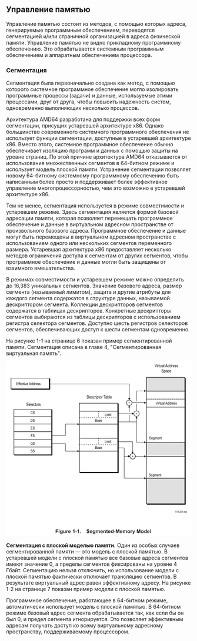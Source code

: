 ## Управление памятью
Управление памятью состоит из методов, с помощью которых адреса, генерируемые программным обеспечением, переводятся
сегментацией и/или страничной организацией в адреса физической памяти. Управление памятью не видно
прикладному программному обеспечению. Это обрабатывается системным программным обеспечением и аппаратным обеспечением процессора.

### Сегментация
Сегментация была первоначально создана как метод, с помощью которого системное программное обеспечение могло изолировать программные процессы (задачи) и данные, используемые этими процессами, друг от друга, чтобы повысить надежность систем, одновременно выполняющих несколько процессов.

Архитектура AMD64 разработана для поддержки всех форм сегментации, присущих устаревшей архитектуре x86. Однако большинство современного системного программного обеспечения не использует функции сегментации, доступные в устаревшей архитектуре x86. Вместо этого, системное программное обеспечение обычно обеспечивает изоляцию программ и данных с помощью защиты на уровне страниц. По этой причине архитектура AMD64 отказывается от использования множественных сегментов в 64-битном режиме и использует модель плоской памяти. Устранение сегментации позволяет новому 64-битному системному программному обеспечению быть написанным более просто и поддерживает более эффективное управление многопроцессорностью, чем это возможно в устаревшей архитектуре x86.

Тем не менее, сегментация используется в режиме совместимости и устаревшем режиме. Здесь сегментация является формой базовой адресации памяти, которая позволяет перемещать программное обеспечение и данные в виртуальном адресном пространстве от произвольного базового адреса. Программное обеспечение и данные могут быть перемещены в виртуальном адресном пространстве с использованием одного или нескольких сегментов переменного размера. Устаревшая архитектура x86 предоставляет несколько методов ограничения доступа к сегментам от других сегментов, чтобы программное обеспечение и данные могли быть защищены от взаимного вмешательства.

В режимах совместимости и устаревшем режиме можно определить до 16,383 уникальных сегментов. Значение базового адреса, размер сегмента (называемый лимитом), защита и другие атрибуты для каждого сегмента содержатся в структуре данных, называемой дескриптором сегмента. Коллекции дескрипторов сегментов содержатся в таблицах дескрипторов. Конкретные дескрипторы сегментов выбираются из таблицы дескрипторов с использованием регистра селектора сегментов. Доступно шесть регистров селекторов сегментов, обеспечивающих доступ к шести сегментам одновременно.

На рисунке 1-1 на странице 6 показан пример сегментированной памяти. Сегментация описана в главе 4, "Сегментированная виртуальная память".

![w](https://github.com/JIykSurgut/Opcode/blob/main/Figure/Segmented-Memory%20Model.jpg)

**Сегментация с плоской моделью памяти.** Один из особых случаев сегментированной памяти — это модель с плоской памятью. В устаревшей модели с плоской памятью все базовые адреса сегментов имеют значение 0, а пределы сегментов фиксированы на уровне 4 Гбайт. Сегментацию нельзя отключить, но использование модели с плоской памятью фактически отключает трансляцию сегментов. В результате виртуальный адрес равен эффективному адресу. На рисунке 1-2 на странице 7 показан пример модели с плоской памятью.

Программное обеспечение, работающее в 64-битном режиме, автоматически использует модель с плоской памятью. В 64-битном режиме базовый адрес сегмента обрабатывается так, как если бы он был 0, и предел сегмента игнорируется. Это позволяет эффективным адресам получать доступ ко всему виртуальному адресному пространству, поддерживаемому процессором.
